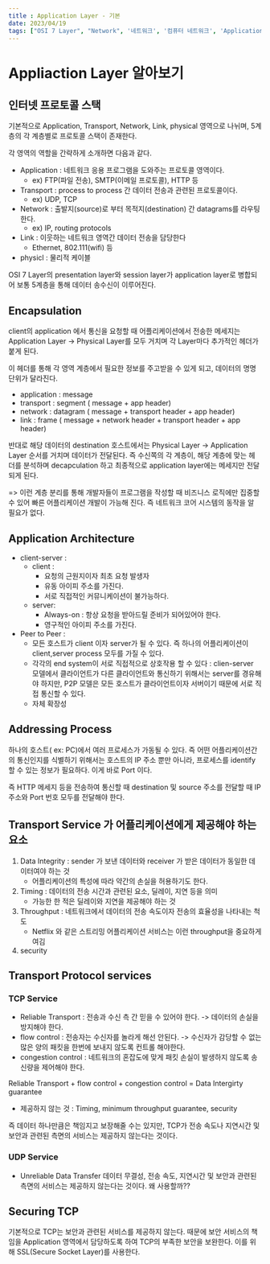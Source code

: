 ```yaml
---
title : Application Layer - 기본
date: 2023/04/19
tags: ["OSI 7 Layer", "Network", '네트워크', '컴퓨터 네트워크', 'Application Layer']
---
```



# Appliaction Layer 알아보기

## 인터넷 프로토콜 스택

기본적으로 Application, Transport, Network, Link, physical 영역으로 나뉘며, 5계층의 각 계층별로 프로토콜 스택이 존재한다.

각 영역의 역할을 간략하게 소개하면 다음과 같다.

- Application : 네트워크 응용 프로그램을 도와주는 프로토콜 영역이다.
	- ex) FTP(파일 전송), SMTP(이메일 프로토콜), HTTP 등
- Transport : process to process 간 데이터 전송과 관련된 프로토콜이다.
	- ex) UDP, TCP
- Network : 출발지(source)로 부터 목적지(destination) 간 datagrams를 라우팅 한다.
	- ex) IP, routing protocols
- Link : 이웃하는 네트워크 영역간 데이터 전송을 담당한다
	- Ethernet, 802.111(wifi) 등
- physicl : 물리적 케이블

OSI 7 Layer의 presentation layer와 session layer가 application layer로 병합되어 보통 5계층을 통해 데이터 송수신이 이루어진다.

## Encapsulation 

client의 application 에서 통신을 요청할 때 어플리케이션에서 전송한 메세지는 Application Layer -> Physical Layer를 모두 거치며 각 Layer마다 추가적인 헤더가 붙게 된다.

이 헤더를 통해 각 영역 계층에서 필요한 정보를 주고받을 수 있게 되고, 데이터의 명명 단위가 달라진다.

 - application : message
 - transport : segment ( message + app header)
 - network : datagram ( message + transport header + app header)
 - link : frame ( message + network header + transport header + app header)

반대로 해당 데이터의 destination 호스트에서는 Physical Layer -> Application Layer 순서를 거치며 데이터가 전달된다. 즉 수신쪽의 각 계층이, 해당 계층에 맞는 헤더를 분석하며 decapculation 하고 최종적으로 application layer에는 메세지만 전달되게 된다.

=> 이런 계층 분리를 통해 개발자들이 프로그램을 작성할 때 비즈니스 로직에만 집중할 수 있어 빠른 어플리케이션 개발이 가능해 진다. 즉 네트워크 코어 시스템의 동작을 알 필요가 없다.


## Application Architecture

- client-server : 
	- client : 
		- 요청의 근원지이자 최초 요청 발생자
		- 유동 아이피 주소를 가진다.
		- 서로 직접적인 커뮤니케이션이 불가능하다.
	- server:
		- Always-on : 항상 요청을 받아드릴 준비가 되어있어야 한다. 
		- 영구적인 아이피 주소를 가진다.
- Peer to Peer :
	- 모든 호스트가 client 이자 server가 될 수 있다. 즉 하나의 어플리케이션이 client,server process 모두를 가질 수 있다.
	- 각각의 end system이 서로 직접적으로 상호작용 할 수 있다 : clien-server 모델에서 클라이언트가 다른 클라이언트와 통신하기 위해서는 server를 경유해야 하지만, P2P 모델은 모든 호스트가 클라이언트이자 서버이기 때문에 서로 직접 통신할 수 있다.
	- 자체 확장성 


## Addressing Process
하나의 호스트( ex: PC)에서 여러 프로세스가 가동될 수 있다. 즉 어떤 어플리케이션간의 통신인지를 식별하기 위해서는 호스트의 IP 주소 뿐만 아니라, 프로세스를 identify 할 수 있는 정보가 필요하다. 이게 바로 Port 이다.

즉 HTTP 메세지 등을 전송하여 통신할 때 destination 및 source 주소를 전달할 때 IP주소와 Port 번호 모두를 전달해야 한다.



## Transport Service 가 어플리케이션에게 제공해야 하는 요소

1. Data Integrity : sender 가 보낸 데이터와 receiver 가 받은 데이터가 동일한 데이터여야 하는 것
	- 어플리케이션의 특성에 따라 약간의 손실을 허용하기도 한다.
2. Timing : 데이터의 전송 시간과 관련된 요소, 딜레이, 지연 등을 의미
	- 가능한 한 적은 딜레이와 지연을 제공해야 하는 것
3. Throughput : 네트워크에서 데이터의 전송 속도이자 전송의 효율성을 나타내는 척도
	- Netflix 와 같은 스트리밍 어플리케이션 서비스는 이런 throughput을 중요하게 여김
4. security

## Transport Protocol services

### TCP Service

- Reliable Transport : 전송과 수신 측 간 믿을 수 있어야 한다. -> 데이터의 손실을 방지해야 한다.
- flow control : 전송자는 수신자를 놀라게 해선 안된다. -> 수신자가 감당할 수 없는 많은 양의 패킷을 한번에 보내지 않도록 컨트롤 해야한다.
- congestion control : 네트워크의 혼잡도에 맞게 패킷 손실이 발생하지 않도록 송신량을 제어해야 한다.

Reliable Transport + flow control + congestion control = Data Intergirty guarantee

- 제공하지 않는 것 : Timing, minimum throughput guarantee, security

즉 데이터 하나만큼은 책임지고 보장해줄 수는 있지만, TCP가 전송 속도나 지연시간 및 보안과 관련된 측면의 서비스는 제공하지 않는다는 것이다.

### UDP Service

- Unreliable Data Transfer
데이터 무결성, 전송 속도, 지연시간 및 보안과 관련된 측면의 서비스는 제공하지 않는다는 것이다. 왜 사용할까??



## Securing TCP
기본적으로 TCP는 보안과 관련된 서비스를 제공하지 않는다. 때문에 보안 서비스의 책임을 Application 영역에서 담당하도록 하여 TCP의 부족한 보안을 보완한다. 이를 위해 SSL(Secure Socket Layer)를 사용한다.




